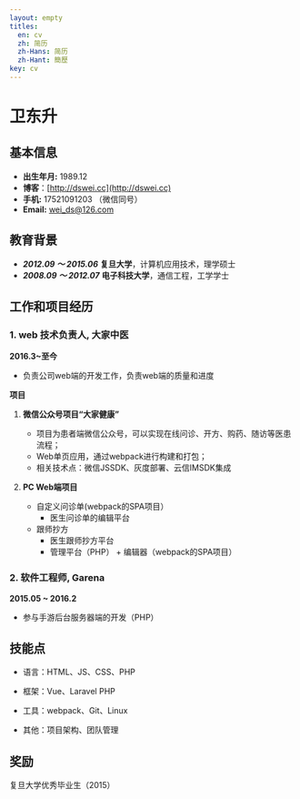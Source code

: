 ```yaml
---
layout: empty
titles:
  en: cv
  zh: 简历
  zh-Hans: 简历
  zh-Hant: 簡歷
key: cv
---
```


# 卫东升

## 基本信息

* **出生年月:** 1989.12
* **博客**：[http://dswei.cc](http://dswei.cc)
* **手机:** 17521091203 （微信同号）
* **Email:** wei_ds@126.com

## 教育背景

* ***2012.09 ～ 2015.06*** **复旦大学**，计算机应用技术，理学硕士
* ***2008.09 ～ 2012.07*** **电子科技大学**，通信工程，工学学士

## 工作和项目经历

### 1. web 技术负责人, 大家中医

**2016.3~至今**
* 负责公司web端的开发工作，负责web端的质量和进度

**项目**
1. __微信公众号项目“大家健康”__ 
   * 项目为患者端微信公众号，可以实现在线问诊、开方、购药、随访等医患流程；
   * Web单页应用，通过webpack进行构建和打包；
   * 相关技术点：微信JSSDK、灰度部署、云信IMSDK集成

2. __PC Web端项目__

   * 自定义问诊单(webpack的SPA项目）
     * 医生问诊单的编辑平台
   * 跟师抄方 
     * 医生跟师抄方平台
     * 管理平台（PHP） + 编辑器（webpack的SPA项目）

### 2. 软件工程师, Garena

**2015.05 ~ 2016.2**

* 参与手游后台服务器端的开发（PHP）


## 技能点

* 语言：HTML、JS、CSS、PHP

* 框架：Vue、Laravel PHP

* 工具：webpack、Git、Linux

* 其他：项目架构、团队管理

## 奖励

复旦大学优秀毕业生（2015）